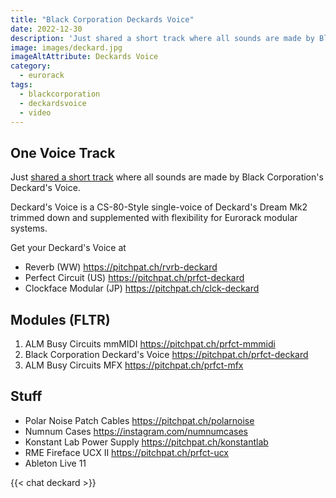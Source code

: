 ```yaml
---
title: "Black Corporation Deckards Voice"
date: 2022-12-30
description: 'Just shared a short track where all sounds are made by Black Corporations Deckards Voice. '
image: images/deckard.jpg
imageAltAttribute: Deckards Voice
category: 
  - eurorack
tags: 
  - blackcorporation
  - deckardsvoice
  - video
---
```


## One Voice Track

Just [shared a short track](https://youtu.be/0s14wq1C7IM "Deckards Voice on YouTube") where all sounds are made by Black Corporation's Deckard's Voice.

Deckard's Voice is a CS-80-Style single-voice of Deckard's Dream Mk2 trimmed down and supplemented with flexibility for Eurorack modular systems.

Get your Deckard's Voice at
* Reverb (WW)
   https://pitchpat.ch/rvrb-deckard
* Perfect Circuit (US)
   https://pitchpat.ch/prfct-deckard
* Clockface Modular (JP)
   https://pitchpat.ch/clck-deckard

## Modules (FLTR) 

1. ALM Busy Circuits mmMIDI
    https://pitchpat.ch/prfct-mmmidi
2. Black Corporation Deckard's Voice
    https://pitchpat.ch/prfct-deckard
3. ALM Busy Circuits MFX
    https://pitchpat.ch/prfct-mfx

## Stuff

* Polar Noise Patch Cables
   https://pitchpat.ch/polarnoise
* Numnum Cases
   https://instagram.com/numnumcases
* Konstant Lab Power Supply
   https://pitchpat.ch/konstantlab
* RME Fireface UCX II
   https://pitchpat.ch/prfct-ucx
* Ableton Live 11

{{< chat deckard >}}